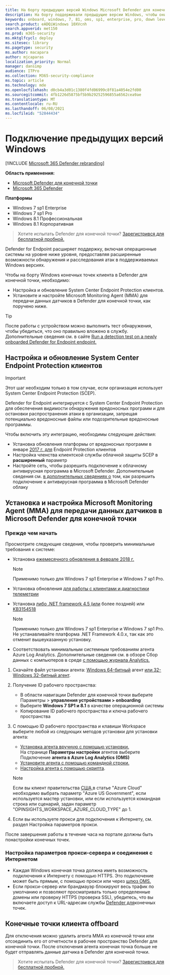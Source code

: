 ```yaml
---
title: На борту предыдущих версий Windows Microsoft Defender для конечной точки
description: На борту поддерживали предыдущие версии Windows, чтобы они могли отправлять данные датчиков в датчик Microsoft Defender для конечной точки
keywords: onboard, windows, 7, 81, oms, sp1, enterprise, pro, down level
search.product: eADQiWindows 10XVcnh
search.appverid: met150
ms.prod: m365-security
ms.mktglfcycl: deploy
ms.sitesec: library
ms.pagetype: security
ms.author: macapara
author: mjcaparas
localization_priority: Normal
manager: dansimp
audience: ITPro
ms.collection: M365-security-compliance
ms.topic: article
ms.technology: mde
ms.openlocfilehash: d0cb4a3d01c1380f4fd06999c8f81a4054e2fd00
ms.sourcegitcommit: 4fb1226d5875bf5b9b29252596855a6562cea9ae
ms.translationtype: MT
ms.contentlocale: ru-RU
ms.lasthandoff: 06/08/2021
ms.locfileid: "52844434"
---
```

# <a name="onboard-previous-versions-of-windows"></a>Подключение предыдущих версий Windows

[!INCLUDE [Microsoft 365 Defender rebranding](../../includes/microsoft-defender.md)]


**Область применения:**
- [Microsoft Defender для конечной точки](https://go.microsoft.com/fwlink/p/?linkid=2154037)
- [Microsoft 365 Defender](https://go.microsoft.com/fwlink/?linkid=2118804)

**Платформы**
- Windows 7 sp1 Enterprise
- Windows 7 sp1 Pro
- Windows 8.1 Профессиональная
- Windows 8.1 Корпоративная


>Хотите испытать Defender для конечной точки? [Зарегистрився для бесплатной пробной.](https://www.microsoft.com/microsoft-365/windows/microsoft-defender-atp?ocid=docs-wdatp-downlevel-abovefoldlink)

Defender for Endpoint расширяет поддержку, включая операционные системы на уровне ниже уровня, предоставляя расширенные возможности обнаружения и расследования атак в поддерживаемых Windows версиях.

Чтобы на борту Windows конечных точек клиента в Defender для конечной точки, необходимо:
- Настройка и обновление System Center Endpoint Protection клиентов.
- Установите и настройте Microsoft Monitoring Agent (MMA) для передачи данных датчиков в Defender для конечной точки, как поручено ниже.

> [!TIP]
> После работы с устройством можно выполнить тест обнаружения, чтобы убедиться, что оно правильно вложено в службу. Дополнительные сведения см. в сайте [Run a detection test on a newly onboarded Defender for Endpoint endpoint.](run-detection-test.md)

## <a name="configure-and-update-system-center-endpoint-protection-clients"></a>Настройка и обновление System Center Endpoint Protection клиентов
> [!IMPORTANT]
> Этот шаг необходим только в том случае, если организация использует System Center Endpoint Protection (SCEP).

Defender for Endpoint интегрируется с System Center Endpoint Protection для обеспечения видимости обнаружения вредоносных программ и для остановки распространения атаки в организации, запрещая потенциально вредоносные файлы или подозрительные вредоносные программы. 

Чтобы включить эту интеграцию, необходимы следующие действия: 
- Установка обновления платформы от вредоносных программ в январе [2017 г. для](https://support.microsoft.com/help/3209361/january-2017-anti-malware-platform-update-for-endpoint-protection-clie) Endpoint Protection клиентов 
- Настройка членства клиентской службы облачной защиты SCEP в **расширенный** параметр
- Настройте сеть, чтобы разрешить подключение к облачному антивирусная программа в Microsoft Defender. Дополнительные сведения см. [в дополнительных сведениях о](/windows/security/threat-protection/microsoft-defender-antivirus/configure-network-connections-microsoft-defender-antivirus#allow-connections-to-the-microsoft-defender-antivirus-cloud) том, как разрешить подключение к антивирусная программа в Microsoft Defender облаку

## <a name="install-and-configure-microsoft-monitoring-agent-mma-to-report-sensor-data-to-microsoft-defender-for-endpoint"></a>Установка и настройка Microsoft Monitoring Agent (MMA) для передачи данных датчиков в Microsoft Defender для конечной точки

### <a name="before-you-begin"></a>Прежде чем начать
Просмотрите следующие сведения, чтобы проверить минимальные требования к системе:
- Установка [ежемесячного обновления в феврале 2018 г.](https://support.microsoft.com/help/4074598/windows-7-update-kb4074598)
  
  > [!NOTE]
  > Применимо только для Windows 7 sp1 Enterprise и Windows 7 sp1 Pro. 

- Установка обновления [для работы с клиентами и диагностики телеметрии](https://support.microsoft.com/help/3080149/update-for-customer-experience-and-diagnostic-telemetry)

- Установка [либо .NET framework 4.5 (или](https://www.microsoft.com/download/details.aspx?id=30653) более поздней) или [KB3154518](https://support.microsoft.com/help/3154518/support-for-tls-system-default-versions-included-in-the-net-framework)

    > [!NOTE]
    > Применимо только для Windows 7 sp1 Enterprise и Windows 7 sp1 Pro.
    > Не устанавливайте платформа .NET Framework 4.0.x, так как это отменит вышеуказанную установку.

- Соответствовать минимальным системным требованиям агента Azure Log Analytics. Дополнительные сведения см. в обзоре Сбор данных с компьютеров в среде [с помощью журнала Analytics.](/azure/log-analytics/log-analytics-concept-hybrid#prerequisites)



1. Скачайте файл установки агента: [Windows 64-битный](https://go.microsoft.com/fwlink/?LinkId=828603) агент [или 32-Windows 32-битный агент](https://go.microsoft.com/fwlink/?LinkId=828604).

2. Получение ID рабочего пространства:
   - В области навигации Defender для конечной точки выберите Параметры > **управления устройствами > onboarding**
   - Выберите **Windows 7 SP1 и 8.1** в качестве операционной системы
   - Копирование ID рабочего пространства и ключа рабочего пространства

3. С помощью ID рабочего пространства и клавиши Workspace выберите любой из следующих методов установки для установки агента:
    - [Установка агента вручную с помощью установки.](/azure/log-analytics/log-analytics-windows-agents#install-agent-using-setup-wizard) <br>
      На странице **Параметры настройки** агентов выберите Подключение **агента в Azure Log Analytics (OMS)**
    - [Установите агента с помощью командной строки.](/azure/log-analytics/log-analytics-windows-agents#install-agent-using-command-line)
    - [Настройка агента с помощью скрипта](/azure/log-analytics/log-analytics-windows-agents#install-agent-using-dsc-in-azure-automation).

   > [!NOTE]
   > Если вы клиент правительства [США,](gov.md)в статье "Azure Cloud" необходимо выбрать параметр "Azure US Government", если используется мастер установки, или если используется командная строка или сценарий, задан параметр "OPINSIGHTS_WORKSPACE_AZURE_CLOUD_TYPE" до 1.

4. Если вы используете прокси для подключения к Интернету, см. раздел Настройка параметров прокси.

После завершения работы в течение часа на портале должны быть понастройки конечных точек.

### <a name="configure-proxy-and-internet-connectivity-settings"></a>Настройка параметров прокси-сервера и соединения с Интернетом
 
- Каждая Windows конечная точка должна иметь возможность подключения к Интернету с помощью HTTPS. Это подключение может быть прямым, с помощью прокси или через [шлюз OMS.](/azure/log-analytics/log-analytics-oms-gateway)
- Если прокси-сервер или брандмауэр блокируют весь трафик по умолчанию и позволяют просматривать только определенные домены или проверку HTTPS (проверка SSL), убедитесь, что вы включаете доступ к URL-адресам службы [Defender для](/microsoft-365/security/defender-endpoint/configure-proxy-internet#enable-access-to-microsoft-defender-atp-service-urls-in-the-proxy-server)конечных точек.

## <a name="offboard-client-endpoints"></a>Конечные точки клиента offboard
Для отключения можно удалить агента ММА из конечной точки или отсоединить его от отчетности в рабочее пространство Defender для конечной точки. После отключения агента конечная точка больше не будет отправлять данные датчика в Defender для конечной точки. 

> Хотите испытать Defender для конечной точки? [Зарегистрився для бесплатной пробной.](https://www.microsoft.com/microsoft-365/windows/microsoft-defender-atp?ocid=docs-wdatp-downlevele-belowfoldlink)
